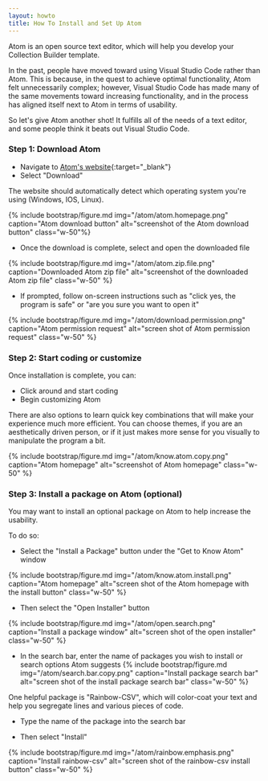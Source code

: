 ```yaml
---
layout: howto
title: How To Install and Set Up Atom 
---
```

Atom is an open source text editor, which will help you develop your Collection Builder template. 

In the past, people have moved toward using Visual Studio Code rather than Atom. This is because, in the quest to achieve optimal functionality, Atom felt unnecessarily complex; however, Visual Studio Code has made many of the same movements toward increasing functionality, and in the process has aligned itself next to Atom in terms of usability. 

So let's give Atom another shot! It fulfills all of the needs of a text editor, and some people think it beats out Visual Studio Code. 

### Step 1: Download Atom 

- Navigate to [Atom's website](https://atom.io){:target="_blank"} 
- Select "Download"

The website should automatically detect which operating system you're using (Windows, IOS, Linux).

{% include bootstrap/figure.md img="/atom/atom.homepage.png" caption="Atom download button" alt="screenshot of the Atom download button" class="w-50"%}

- Once the download is complete, select and open the downloaded file 

{% include bootstrap/figure.md img="/atom/atom.zip.file.png" caption="Downloaded Atom zip file" alt="screenshot of the downloaded Atom zip file" class="w-50" %}

- If prompted, follow on-screen instructions such as "click yes, the program is safe" or "are you sure you want to open it"

{% include bootstrap/figure.md img="/atom/download.permission.png" caption="Atom permission request" alt="screen shot of Atom permission request" class="w-50" %}

### Step 2: Start coding or customize 

Once installation is complete, you can:
- Click around and start coding
- Begin customizing Atom

There are also options to learn quick key combinations that will make your experience much more efficient. You can choose themes, if you are an aesthetically driven person, or if it just makes more sense for you visually to manipulate the program a bit. 

{% include bootstrap/figure.md img="/atom/know.atom.copy.png" caption="Atom homepage" alt="screenshot of Atom homepage" class="w-50" %}

### Step 3: Install a package on Atom (optional)

You may want to install an optional package on Atom to help increase the usability. 

To do so:

- Select the "Install a Package" button under the "Get to Know Atom" window

{% include bootstrap/figure.md img="/atom/know.atom.install.png" caption="Atom homepage" alt="screen shot of the Atom homepage with the install button" class="w-50" %}

- Then select the "Open Installer" button

{% include bootstrap/figure.md img="/atom/open.search.png" caption="Install a package window" alt="screen shot of the open installer" class="w-50" %}

- In the search bar, enter the name of packages you wish to install or search options Atom suggests 
{% include bootstrap/figure.md img="/atom/search.bar.copy.png" caption="Install package search bar" alt="screen shot of the install package search bar" class="w-50" %}

One helpful package is "Rainbow-CSV", which will color-coat your text and help you segregate lines and various pieces of code. 

- Type the name of the package into the search bar

- Then select "Install" 

{% include bootstrap/figure.md img="/atom/rainbow.emphasis.png" caption="Install rainbow-csv" alt="screen shot of the rainbow-csv install button" class="w-50" %}
